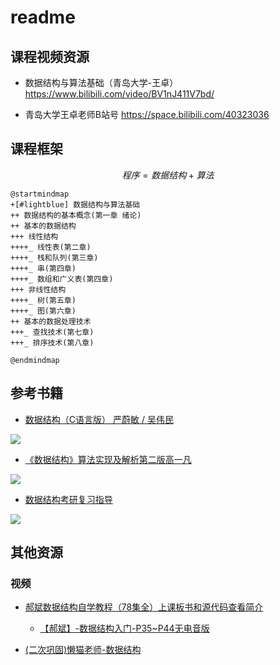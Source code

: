 # readme

## 课程视频资源

- 数据结构与算法基础（青岛大学-王卓）
https://www.bilibili.com/video/BV1nJ411V7bd/

- 青岛大学王卓老师B站号
https://space.bilibili.com/40323036


## 课程框架

$$程序 = 数据结构 + 算法$$

```plantuml
@startmindmap
+[#lightblue] 数据结构与算法基础
++ 数据结构的基本概念(第一章 绪论)
++ 基本的数据结构
+++ 线性结构
++++_ 线性表(第二章)
++++_ 栈和队列(第三章)
++++_ 串(第四章)
++++_ 数组和广义表(第四章)
+++ 非线性结构
++++_ 树(第五章)
++++_ 图(第六章)
++ 基本的数据处理技术
+++_ 查找技术(第七章)
+++_ 排序技术(第八章)

@endmindmap
```



## 参考书籍


- [数据结构（C语言版） 严蔚敏 / 吴伟民](https://book.douban.com/subject/24699581/)

![](https://img2.doubanio.com/view/subject/s/public/s26540471.jpg)

- [《数据结构》算法实现及解析第二版高一凡](https://book.douban.com/subject/1232045/)

![](https://img2.doubanio.com/view/subject/s/public/s2819632.jpg)

- [数据结构考研复习指导](https://book.douban.com/subject/34951478/)

![](https://img2.doubanio.com/view/subject/s/public/s33799672.jpgs)





## 其他资源

### 视频

- [郝斌数据结构自学教程（78集全）上课板书和源代码查看简介](https://www.bilibili.com/video/BV1vT411P7ao/)
    - [【郝斌】-数据结构入门-P35~P44无电音版](https://www.bilibili.com/video/BV1oQ4y1A7oX/)

- [(二次巩固)懒猫老师-数据结构](https://www.bilibili.com/video/BV1PJ411J7fk/)